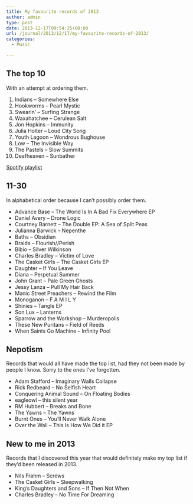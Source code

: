 ```yaml
---
title: My favourite records of 2013
author: admin
type: post
date: 2013-12-17T09:54:25+00:00
url: /journal/2013/12/17/my-favourite-records-of-2013/
categories:
  - Music

---
```

## The top 10

With an attempt at ordering them.

  1. Indians &#8211; Somewhere Else
  2. Hookworms &#8211; Pearl Mystic
  3. Swearin&#8217; &#8211; Surfing Strange
  4. Waxahatchee &#8211; Cerulean Salt
  5. Jon Hopkins &#8211; Immunity
  6. Julia Holter &#8211; Loud City Song
  7. Youth Lagoon &#8211; Wondrous Bughouse
  8. Low &#8211; The Invisible Way
  9. The Pastels &#8211; Slow Summits
 10. Deafheaven &#8211; Sunbather

[Spotify playlist][1]

## 11-30

In alphabetical order because I can&#8217;t possibly order them.

  * Advance Base &#8211; The World Is In A Bad Fix Everywhere EP
  * Daniel Avery &#8211; Drone Logic
  * Courtney Barnett &#8211; The Double EP: A Sea of Split Peas
  * Julianna Barwick &#8211; Nepenthe
  * Baths &#8211; Obsidian
  * Braids &#8211; Flourish//Perish
  * Bibio &#8211; Silver Wilkinson
  * Charles Bradley &#8211; Victim of Love
  * The Casket Girls &#8211; The Casket Girls EP
  * Daughter &#8211; If You Leave
  * Diana &#8211; Perpetual Summer
  * John Grant &#8211; Pale Green Ghosts
  * Jessy Lanza &#8211; Pull My Hair Back
  * Manic Street Preachers &#8211; Rewind the Film
  * Monoganon &#8211; F A M I L Y
  * Shinies &#8211; Tangle EP
  * Son Lux &#8211; Lanterns
  * Sparrow and the Workshop &#8211; Murderopolis
  * These New Puritans &#8211; Field of Reeds
  * When Saints Go Machine &#8211; Infinity Pool

## Nepotism

Records that would all have made the top list, had they not been made by people I know. Sorry to the ones I&#8217;ve forgotten.

  * Adam Stafford &#8211; Imaginary Walls Collapse
  * Rick Redbeard &#8211; No Selfish Heart
  * Conquering Animal Sound &#8211; On Floating Bodies
  * eagleowl &#8211; this silent year
  * RM Hubbert &#8211; Breaks and Bone
  * The Yawns &#8211; The Yawns
  * Burnt Ones &#8211; You&#8217;ll Never Walk Alone
  * Over the Wall &#8211; This Is How We Did it EP

## New to me in 2013

Records that I discovered this year that would definitely make my top list if they&#8217;d been released in 2013.

  * Nils Frahm &#8211; Screws
  * The Casket Girls &#8211; Sleepwalking
  * King&#8217;s Daughters and Sons &#8211; If Then Not When
  * Charles Bradley &#8211; No Time For Dreaming

 [1]: http://open.spotify.com/user/nonimage/playlist/0FO9jkQdfnddU2i1rOKjhu
